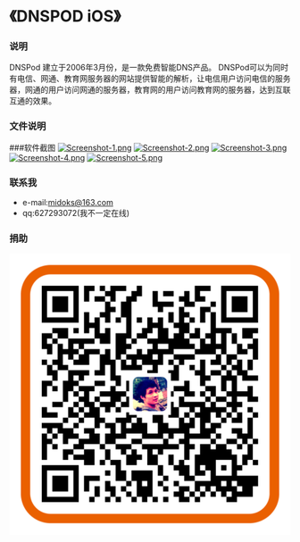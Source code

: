 《DNSPOD iOS》
=================

### 说明
DNSPod 建立于2006年3月份，是一款免费智能DNS产品。 DNSPod可以为同时有电信、网通、教育网服务器的网站提供智能的解析，让电信用户访问电信的服务器，网通的用户访问网通的服务器，教育网的用户访问教育网的服务器，达到互联互通的效果。



### 文件说明


###软件截图
[![Screenshot-1.png](/document/images/Screenshot-1.png)](/document/images/Screenshot-1.png)
[![Screenshot-2.png](/document/images/Screenshot-2.png)](/document/images/Screenshot-2.png)
[![Screenshot-3.png](/document/images/Screenshot-3.png)](/document/images/Screenshot-3.png)
[![Screenshot-4.png](/document/images/Screenshot-4.png)](/document/images/Screenshot-5.png)
[![Screenshot-5.png](/document/images/Screenshot-5.png)](/document/images/Screenshot-5.png)

### 联系我
- e-mail:midoks@163.com
- qq:627293072(我不一定在线)

### 捐助

[![donate.png](/document/images/donate.png)](/document/images/donate.png)
